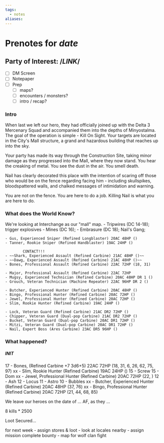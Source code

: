 ```yaml
---
tags:
  - notes
aliases:
---
```


# Prenotes for *date*
## Party of Interest: /*LINK*/
- [ ] DM Screen
- [ ] Notepaper
- [ ] Prep
	- [ ] maps?
	- [ ] encounters / monsters?
	- [ ] intro / recap?

### Intro
When last we left our hero, they had officially joined up with the Delta 3 Mercenary Squad and accompanied them into the depths of Minyostalma. The goal of the operation is simple - Kill On Sight. Your targets are located in the City's Mall structure, a grand and hazardous building that reaches up into the sky.

Your party has made its way through the Construction Site, taking minor damage as they progressed into the Mall, where they now stand. You hear the creaking of metal. You see the dust in the air. You smell death. 

Nail has clearly decorated this place with the intention of scaring off those who would be on the fence regarding facing him - including skullspikes, bloodspattered walls, and chalked messages of intimidation and warning. 

You are not on the fence. You are here to do a job. Killing Nail is what you are here to do.

### What does the World Know?

We're looking at Interchange as our "mall" map.
	- Tripwires (DC 14-18); trigger explosives
	- Mines (DC 16);
	- Embrasure (DC 18);
Nail's Gang;

	- Gus, Experienced Sniper (Refined Longblaster) 20AC 48HP ()
	- Tanner, Rookie Sniper (Refined Handblaster) 19AC 24HP ()

			CONTACT!!!
	- ~~Shark, Experienced Assault (Refined Carbine) 21AC 48HP ()~~
	- ~~Dawg, Experienced Assault (Refined Carbine) 21AC 48HP ()~~
	- Bones, Professional Assault (Refined Carbine) 22AC 72HP (18, 31)

	- Major, Professional Assault (Refined Carbine) 22AC 72HP
	- Mugsy, Experienced Technician (Refined Carbine) 20AC 48HP DR 1 ()
	- Grouch, Veteran Technician (Machine Repeater) 22AC 96HP DR 2 ()

	- Butcher, Experienced Hunter (Refined Carbine) 20AC 48HP ()
	- Bingo, Professional Hunter (Refined Carbine) 20AC 72HP ()
	- Jewel, Professional Hunter (Refined Carbine) 20AC 72HP ()
	- Slim, Rookie Hunter (Refined Carbine) 19AC 24HP ()

	- Lock, Veteran Guard (Refined Carbine) 21AC DR2 72HP ()
	- Chipper, Veteran Guard (Dual-pop Carbine) 21AC DR2 72HP ()
	- Bucket, Veteran Guard (Dual-pop Carbine) 20AC DR1 72HP ()
	- Mitzi, Veteran Guard (Dual-pop Carbine) 20AC DR1 72HP ()
	- Nail, Expert Boss (Ares Carbine) 23AC DR5 96HP ()

### What happened?
##### INIT
17 - Bones, (Refined Carbine +7 3d6+5) 22AC 72HP (18, 31, 6, 26, 62, 75, 97)
xx - Slim, Rookie Hunter (Refined Carbine) 19AC 24HP ()
15 - Screw
15 - Dom
xx - Jewel, Professional Hunter (Refined Carbine) 20AC 72HP (22, )
12 - Ash
12 - Locus
11 - Astro
10 - Bubbles
xx - Butcher, Experienced Hunter (Refined Carbine) 20AC 48HP (37, 76)
xx - Bingo, Professional Hunter (Refined Carbine) 20AC 72HP (21, 44, 68, 85)

We leave our heroes on the date of ... AF, as they ...

8 kills * 2500

Loot Secured...

for next week
	- assign stores & loot
	- look at locales nearby
	- assign mission complete bounty
	- map for wolf clan fight